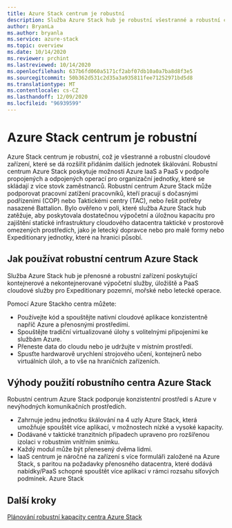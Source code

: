```yaml
---
title: Azure Stack centrum je robustní
description: Služba Azure Stack hub je robustní všestranné a robustní cloudové zařízení, které se snadno rozšířilo přidáním dalších jednotek škálování, které poskytují možnosti Azure IaaS a PaaS.
author: BryanLa
ms.author: bryanla
ms.service: azure-stack
ms.topic: overview
ms.date: 10/14/2020
ms.reviewer: prchint
ms.lastreviewed: 10/14/2020
ms.openlocfilehash: 637b6fd060a5171cf2abf07db10a0a7ba8d8f3e5
ms.sourcegitcommit: 50b362d531c2d35a3a935811fee71252971bd5d8
ms.translationtype: MT
ms.contentlocale: cs-CZ
ms.lasthandoff: 12/09/2020
ms.locfileid: "96939599"
---
```

# <a name="azure-stack-hub-ruggedized"></a>Azure Stack centrum je robustní 

Azure Stack centrum je robustní, což je všestranné a robustní cloudové zařízení, které se dá rozšířit přidáním dalších jednotek škálování. Robustní centrum Azure Stack poskytuje možnosti Azure IaaS a PaaS v podpoře propojených a odpojených operací pro organizační jednotky, které se skládají z více stovk zaměstnanců. Robustní centrum Azure Stack může podporovat pracovní zatížení pracovníků, kteří pracují s dočasnými podřízeními (COP) nebo Taktickémi centry (TAC), nebo řešit potřeby nasazené Battalion. Bylo ověřeno v poli, které služba Azure Stack hub zatěžuje, aby poskytovala dostatečnou výpočetní a úložnou kapacitu pro zajištění statické infrastruktury cloudového datacentra taktické v prostorově omezených prostředích, jako je letecký dopravce nebo pro malé formy nebo Expeditionary jednotky, které na hranici působí.

## <a name="how-you-can-use-azure-stack-hub-ruggedized"></a>Jak používat robustní centrum Azure Stack

Služba Azure Stack hub je přenosné a robustní zařízení poskytující kontejnerové a nekontejnerované výpočetní služby, úložiště a PaaS cloudové služby pro Expeditionary pozemní, mořské nebo letecké operace.

Pomocí Azure Stackho centra můžete:
 - Používejte kód a spouštějte nativní cloudové aplikace konzistentně napříč Azure a přenosnými prostředími.
 - Spouštějte tradiční virtualizované úlohy s volitelnými připojeními ke službám Azure.
 - Přeneste data do cloudu nebo je udržujte v místním prostředí.
 - Spusťte hardwarově urychlení strojového učení, kontejnerů nebo virtuálních úloh, a to vše na hraničních zařízeních.

## <a name="benefits-of-using-azure-stack-hub-ruggedized"></a>Výhody použití robustního centra Azure Stack

Robustní centrum Azure Stack podporuje konzistentní prostředí s Azure v nevýhodných komunikačních prostředích. 
 - Zahrnuje jednu jednotku škálování na 4 uzly Azure Stack, která umožňuje spouštět více aplikací, v možnostech nízké a vysoké kapacity.
 - Dodávané v taktické tranzitních případech upraveno pro rozšířenou izolaci v robustním vnitřním snímku.
 - Každý modul může být přenesený dvěma lidmi.
 - IaaS centrum je náročné na zařízení s více formuláři založené na Azure Stack, s paritou na požadavky přenosného datacentra, které dodává nabídky/PaaS schopné spouštět více aplikací v rámci rozsahu síťových podmínek. Azure Stack

## <a name="next-steps"></a>Další kroky

[Plánování robustní kapacity centra Azure Stack](azure-stack-capacity-planning-overview.md)